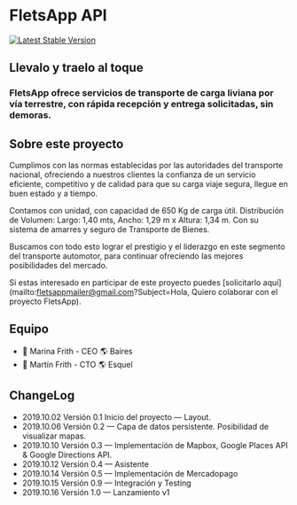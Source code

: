 # FletsApp API

[![Latest Stable Version](https://fletsapp.herokuapp.com/assets/android-chrome-192x192.png)](https://fletsapp.herokuapp.com)

## Llevalo y traelo al toque
### FletsApp ofrece servicios de transporte de carga liviana por vía terrestre, con rápida recepción y entrega solicitadas, sin demoras.

## Sobre este proyecto

Cumplimos con las normas establecidas por las autoridades del transporte nacional, ofreciendo a nuestros clientes la confianza de un servicio eficiente, competitivo y de calidad para que su carga viaje segura, llegue en buen estado y a tiempo.

Contamos con unidad, con capacidad de 650 Kg de carga útil. Distribución de Volumen: Largo: 1,40 mts, Ancho: 1,29 m x Altura: 1,34 m. Con su sistema de amarres y seguro de Transporte de Bienes.

Buscamos con todo esto lograr el prestigio y el liderazgo en este segmento del transporte automotor, para continuar ofreciendo las mejores posibilidades del mercado.

Si estas interesado en participar de este proyecto puedes [solicitarlo aquí](mailto:fletsappmailer@gmail.com?Subject=Hola, Quiero colaborar con el proyecto FletsApp).

## Equipo
- ‍👩‍ Marina Frith - CEO 🌎 Baires 
- 👨‍ ‍Martín Frith - CTO 🌎 Esquel

## ChangeLog
- 2019.10.02 Versión 0.1  Inicio del proyecto — Layout.
- 2019.10.06 Versión 0.2 — Capa de datos persistente. Posibilidad de visualizar mapas.
- 2019.10.10 Versión 0.3 — Implementación de Mapbox, Google Places API & Google Directions API.
- 2019.10.12 Versión 0.4 — Asistente 
- 2019.10.14 Versión 0.5 — Implementación de Mercadopago
- 2019.10.15 Versión 0.9 — Integración y Testing
- 2019.10.16 Versión 1.0 — Lanzamiento v1